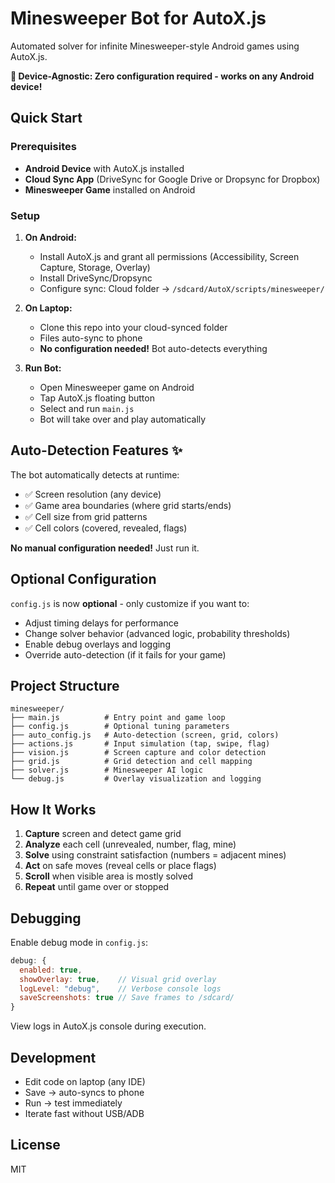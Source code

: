 # Minesweeper Bot for AutoX.js

Automated solver for infinite Minesweeper-style Android games using AutoX.js.

**🎯 Device-Agnostic: Zero configuration required - works on any Android device!**

## Quick Start

### Prerequisites
- **Android Device** with AutoX.js installed
- **Cloud Sync App** (DriveSync for Google Drive or Dropsync for Dropbox)
- **Minesweeper Game** installed on Android

### Setup

1. **On Android:**
   - Install AutoX.js and grant all permissions (Accessibility, Screen Capture, Storage, Overlay)
   - Install DriveSync/Dropsync
   - Configure sync: Cloud folder → `/sdcard/AutoX/scripts/minesweeper/`

2. **On Laptop:**
   - Clone this repo into your cloud-synced folder
   - Files auto-sync to phone
   - **No configuration needed!** Bot auto-detects everything

3. **Run Bot:**
   - Open Minesweeper game on Android
   - Tap AutoX.js floating button
   - Select and run `main.js`
   - Bot will take over and play automatically

## Auto-Detection Features ✨

The bot automatically detects at runtime:
- ✅ Screen resolution (any device)
- ✅ Game area boundaries (where grid starts/ends)
- ✅ Cell size from grid patterns
- ✅ Cell colors (covered, revealed, flags)

**No manual configuration needed!** Just run it.

## Optional Configuration

`config.js` is now **optional** - only customize if you want to:
- Adjust timing delays for performance
- Change solver behavior (advanced logic, probability thresholds)
- Enable debug overlays and logging
- Override auto-detection (if it fails for your game)

## Project Structure

```
minesweeper/
├── main.js          # Entry point and game loop
├── config.js        # Optional tuning parameters
├── auto_config.js   # Auto-detection (screen, grid, colors)
├── actions.js       # Input simulation (tap, swipe, flag)
├── vision.js        # Screen capture and color detection
├── grid.js          # Grid detection and cell mapping
├── solver.js        # Minesweeper AI logic
└── debug.js         # Overlay visualization and logging
```

## How It Works

1. **Capture** screen and detect game grid
2. **Analyze** each cell (unrevealed, number, flag, mine)
3. **Solve** using constraint satisfaction (numbers = adjacent mines)
4. **Act** on safe moves (reveal cells or place flags)
5. **Scroll** when visible area is mostly solved
6. **Repeat** until game over or stopped

## Debugging

Enable debug mode in `config.js`:
```javascript
debug: {
  enabled: true,
  showOverlay: true,    // Visual grid overlay
  logLevel: "debug",    // Verbose console logs
  saveScreenshots: true // Save frames to /sdcard/
}
```

View logs in AutoX.js console during execution.

## Development

- Edit code on laptop (any IDE)
- Save → auto-syncs to phone
- Run → test immediately
- Iterate fast without USB/ADB

## License

MIT
